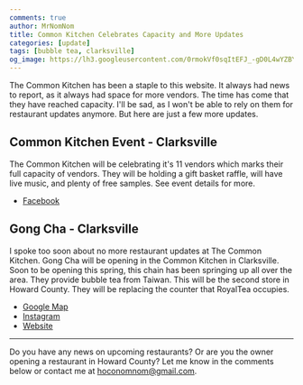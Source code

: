 ```yaml
---
comments: true
author: MrNomNom
title: Common Kitchen Celebrates Capacity and More Updates
categories: [update]
tags: [bubble tea, clarksville]
og_image: https://lh3.googleusercontent.com/0rmokVf0sqItEFJ_-gD0L4wYZBYioPO8jzC_zco0jB5L0iSAPkmQZxLNSZkxahEOjH3cqZWgfv0XRt61uSEnUI7mILnwF6vw88pRkRiTPbZxHlO7jJCbnVzJbqF3LN0WIel2KuMGKQ=w400
---
```


The Common Kitchen has been a staple to this website. It always had news to report, as it always had space for more vendors. The time has come that they have reached capacity. I'll be sad, as I won't be able to rely on them for restaurant updates anymore. But here are just a few more updates.

<!--more-->

## Common Kitchen Event - Clarksville

The Common Kitchen will be celebrating it's 11 vendors which marks their full capacity of vendors. They will be holding a gift basket raffle, will have live music, and plenty of free samples. See event details for more.

* [Facebook](https://www.facebook.com/events/2414248148888731/)

## Gong Cha - Clarksville

I spoke too soon about no more restaurant updates at The Common Kitchen. Gong Cha will be opening in the Common Kitchen in Clarksville. Soon to be opening this spring, this chain has been springing up all over the area. They provide bubble tea from Taiwan. This will be the second store in Howard County. They will be replacing the counter that RoyalTea occupies.

* [Google Map](https://goo.gl/maps/BwZ5T3TtLJNUDyuBA)
* [Instagram](https://www.instagram.com/gongcha.clarksville/)
* [Website](http://www.gongchadmv.com/)

----

Do you have any news on upcoming restaurants? Or are you the owner opening a restaurant in Howard County? Let me know in the comments below or contact me at [hoconomnom@gmail.com](mailto:hoconomnom@gmail.com).

